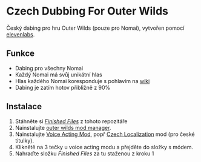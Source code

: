 
# Czech Dubbing For Outer Wilds

Český dabing pro hru Outer Wilds (pouze pro Nomai), vytvořen pomocí [elevenlabs](https://elevenlabs.io/).




## Funkce

- Dabing pro všechny Nomai
- Každý Nomai má svůj unikátní hlas 
- Hlas každého Nomai koresponduje s pohlavím na [wiki](https://outerwilds.fandom.com/wiki/Nomai#List_of_Known_Nomai)
- Dabing je zatím hotov přibližně z 90%


## Instalace

1. Stáhněte si [*Finished Files*](https://github.com/JiriSuster/Czech-Dubbing-For-Outer-Wilds/archive/refs/heads/main.zip) z tohoto repozitáře
2. Nainstalujte [outer wilds mod manager](https://outerwildsmods.com/mod-manager/).
3. Nainstalujte [Voice Acting Mod](https://outerwildsmods.com/mods/voiceactingmod/), popř [Czech Localization](https://outerwildsmods.com/mods/czechlocalization/) mod (pro české titulky).
4. Kliknětě na 3 tečky u voice acting modu a přejděte do složky s módem.
5. Nahraďte složku *Finished Files* za tu staženou z kroku 1
